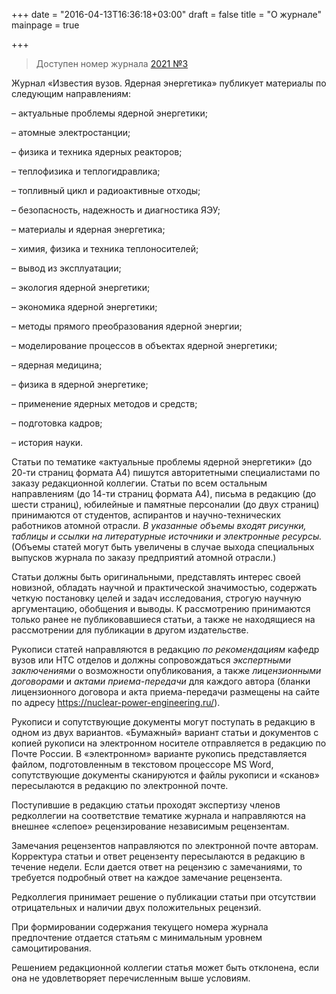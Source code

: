 +++
date = "2016-04-13T16:36:18+03:00"
draft = false
title = "О журнале"
mainpage = true

+++

> Доступен номер журнала [2021 №3](/issue/2021-03/)

Журнал «Известия вузов. Ядерная энергетика» публикует материалы по
следующим направлениям:

– актуальные проблемы ядерной энергетики;

– атомные электростанции;

– физика и техника ядерных реакторов;

– теплофизика и теплогидравлика;

– топливный цикл и радиоактивные отходы;

– безопасность, надежность и диагностика ЯЭУ;

– материалы и ядерная энергетика;

– химия, физика и техника теплоносителей;

– вывод из эксплуатации;

– экология ядерной энергетики;

– экономика ядерной энергетики;

– методы прямого преобразования ядерной энергии;

– моделирование процессов в объектах ядерной энергетики;

– ядерная медицина;

– физика в ядерной энергетике;

– применение ядерных методов и средств;

– подготовка кадров;

– история науки.

Статьи по тематике «актуальные проблемы ядерной энергетики» (до 20-ти
страниц формата А4) пишутся авторитетными специалистами по заказу
редакционной коллегии. Статьи по всем остальным направлениям (до 14-ти
страниц формата А4), письма в редакцию (до шести страниц), юбилейные и
памятные персоналии (до двух страниц) принимаются от студентов,
аспирантов и научно-технических работников атомной отрасли. *В указанные
объемы входят рисунки, таблицы и ссылки на литературные источники и
электронные ресурсы.* (Объемы статей могут быть увеличены в случае
выхода специальных выпусков журнала по заказу предприятий атомной
отрасли.)

Статьи должны быть оригинальными, представлять интерес своей новизной,
обладать научной и практической значимостью, содержать четкую постановку
целей и задач исследования, строгую научную аргументацию, обобщения и
выводы. К рассмотрению принимаются только ранее не публиковавшиеся
статьи, а также не находящиеся на рассмотрении для публикации в другом
издательстве.

Рукописи статей направляются в редакцию *по рекомендациям* кафедр вузов
или НТС отделов и должны сопровождаться *экспертными заключениями* о
возможности опубликования, а также *лицензионными договорами* и *актами
приема-передачи* для каждого автора (бланки лицензионного договора и
акта приема-передачи размещены на сайте по адресу
https://nuclear-power-engineering.ru/).

Рукописи и сопутствующие документы могут поступать в редакцию в одном из
двух вариантов. «Бумажный» вариант статьи и документов с копией рукописи
на электронном носителе отправляется в редакцию по Почте России. В
«электронном» варианте рукопись представляется файлом, подготовленным в
текстовом процессоре MS Word, сопутствующие документы сканируются и
файлы рукописи и «сканов» пересылаются в редакцию по электронной почте.

Поступившие в редакцию статьи проходят экспертизу членов редколлегии на
соответствие тематике журнала и направляются на внешнее «слепое»
рецензирование независимым рецензентам.

Замечания рецензентов направляются по электронной почте авторам.
Корректура статьи и ответ рецензенту пересылаются в редакцию в течение
недели. Если дается ответ на рецензию с замечаниями, то требуется
подробный ответ на каждое замечание рецензента.

Редколлегия принимает решение о публикации статьи при отсутствии
отрицательных и наличии двух положительных рецензий.

При формировании содержания текущего номера журнала предпочтение
отдается статьям с минимальным уровнем самоцитирования.

Решением редакционной коллегии статья может быть отклонена, если она не
удовлетворяет перечисленным выше условиям.
